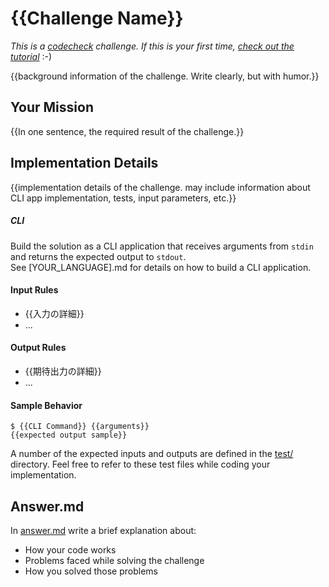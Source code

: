 <!-- TODO: If an English version is not required, remove this file. -->

# {{Challenge Name}}

*This is a [codecheck](https://code-check.io) challenge. If this is your first time, [check out the tutorial](https://app.code-check.io/orgs/codecheck/challenges/77)* :-)  

{{background information of the challenge. Write clearly, but with humor.}}

## Your Mission
{{In one sentence, the required result of the challenge.}}

## Implementation Details
{{implementation details of the challenge.  may include information about
 CLI app implementation, tests, input parameters, etc.}}

##### CLI
Build the solution as a CLI application that receives arguments from `stdin` and returns the expected output to `stdout`.  
See [YOUR_LANGUAGE].md for details on how to build a CLI application.

#### Input Rules
- {{入力の詳細}}
- ...

#### Output Rules
- {{期待出力の詳細}}
 - ...

#### Sample Behavior
```shell
$ {{CLI Command}} {{arguments}}
{{expected output sample}}
 ```

 A number of the expected inputs and outputs are defined in the [test/](./test/) directory.
 Feel free to refer to these test files while coding your implementation.

## Answer.md
In [answer.md](answer.md) write a brief explanation about:

- How your code works
- Problems faced while solving the challenge
- How you solved those problems

